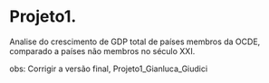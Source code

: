 # Projeto1.
Analise do crescimento de GDP total de países membros da OCDE, comparado a países não membros no século XXI.

obs: Corrigir a versão final, Projeto1_Gianluca_Giudici
